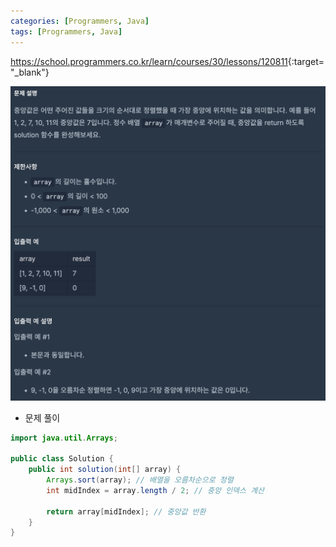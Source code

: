 ```yaml
---
categories: [Programmers, Java]
tags: [Programmers, Java] 
---
```


<https://school.programmers.co.kr/learn/courses/30/lessons/120811>{:target="_blank"}

![문제](/assets/img/programmers/java/%EC%A4%91%EC%95%99%EA%B0%92_%EA%B5%AC%ED%95%98%EA%B8%B0.png)

- 문제 풀이

```java
import java.util.Arrays;

public class Solution {
    public int solution(int[] array) {
        Arrays.sort(array); // 배열을 오름차순으로 정렬
        int midIndex = array.length / 2; // 중앙 인덱스 계산

        return array[midIndex]; // 중앙값 반환
    }
}
```